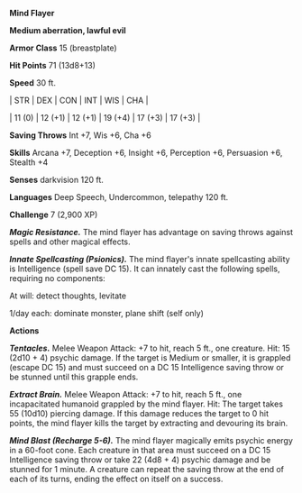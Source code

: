 **Mind Flayer**

**Medium aberration, lawful evil**

**Armor Class** 15 (breastplate)

**Hit Points** 71 (13d8+13)

**Speed** 30 ft.

|   STR   |   DEX   |   CON   |   INT   |   WIS   |   CHA   |
  
| 11 (0) | 12 (+1) | 12 (+1) | 19 (+4) | 17 (+3) | 17 (+3) |

**Saving Throws** Int +7, Wis +6, Cha +6

**Skills** Arcana +7, Deception +6, Insight +6, Perception +6, Persuasion +6, Stealth +4

**Senses** darkvision 120 ft.

**Languages** Deep Speech, Undercommon, telepathy 120 ft.

**Challenge** 7 (2,900 XP)

***Magic Resistance.*** The mind flayer has advantage on saving throws against spells and other magical effects.

***Innate Spellcasting (Psionics).*** The mind flayer's innate spellcasting ability is Intelligence (spell save DC 15). It can innately cast the following spells, requiring no components: 

At will: detect thoughts, levitate

1/day each: dominate monster, plane shift (self only)

**Actions**

***Tentacles.*** Melee Weapon Attack: +7 to hit, reach 5 ft., one creature. Hit: 15 (2d10 + 4) psychic damage. If the target is Medium or smaller, it is grappled (escape DC 15) and must succeed on a DC 15 Intelligence saving throw or be stunned until this grapple ends.

***Extract Brain.*** Melee Weapon Attack: +7 to hit, reach 5 ft., one incapacitated humanoid grappled by the mind flayer. Hit: The target takes 55 (10d10) piercing damage. If this damage reduces the target to 0 hit points, the mind flayer kills the target by extracting and devouring its brain.

***Mind Blast (Recharge 5-6).*** The mind flayer magically emits psychic energy in a 60-foot cone. Each creature in that area must succeed on a DC 15 Intelligence saving throw or take 22 (4d8 + 4) psychic damage and be stunned for 1 minute. A creature can repeat the saving throw at the end of each of its turns, ending the effect on itself on a success.

